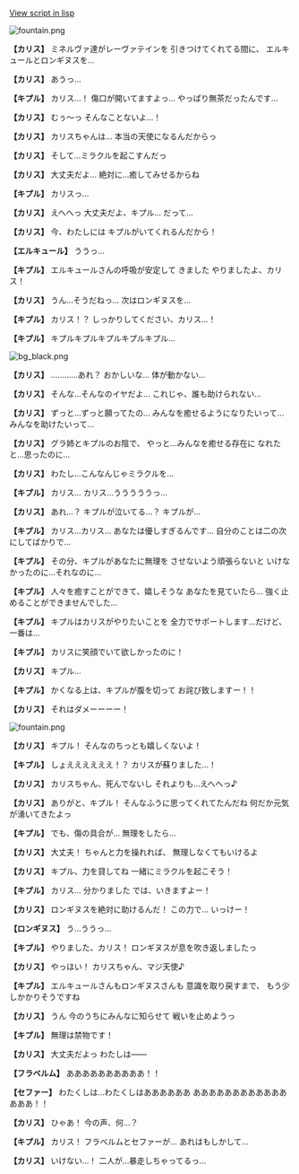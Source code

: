 [View script in lisp](../scripts/210122100.txt)

![fountain.png](../images/backgrounds/fountain.png)

**【カリス】**
ミネルヴァ達がレーヴァテインを
引きつけてくれてる間に、
エルキュールとロンギヌスを…

**【カリス】**
あうっ…

**【キプル】**
カリス…！
傷口が開いてますよっ…
やっぱり無茶だったんです…

**【カリス】**
むぅ～っ
そんなことないよ…！

**【カリス】**
カリスちゃんは…
本当の天使になるんだからっ

**【カリス】**
そして…ミラクルを起こすんだっ

**【カリス】**
大丈夫だよ…
絶対に…癒してみせるからね

**【キプル】**
カリスっ…

**【カリス】**
えへへっ
大丈夫だよ、キプル…
だって…

**【カリス】**
今、わたしには
キプルがいてくれるんだから！

**【エルキュール】**
ううっ…

**【キプル】**
エルキュールさんの呼吸が安定して
きました
やりましたよ、カリス！

**【カリス】**
うん…そうだねっ…
次はロンギヌスを…

**【キプル】**
カリス！？
しっかりしてください、カリス…！

**【キプル】**
キプルキプルキプルキプルキプル…

![bg_black.png](../images/backgrounds/bg_black.png)

**【カリス】**
…………あれ？
おかしいな…
体が動かない…

**【カリス】**
そんな…そんなのイヤだよ…
これじゃ、誰も助けられない…

**【カリス】**
ずっと…ずっと願ってたの…
みんなを癒せるようになりたいって…
みんなを助けたいって…

**【カリス】**
グラ姉とキプルのお陰で、
やっと…みんなを癒せる存在に
なれたと…思ったのに…

**【カリス】**
わたし…こんなんじゃミラクルを…

**【キプル】**
カリス…
カリス…うううううっ…

**【カリス】**
あれ…？
キプルが泣いてる…？
キプルが…

**【キプル】**
カリス…カリス…
あなたは優しすぎるんです…
自分のことは二の次にしてばかりで…

**【キプル】**
その分、キプルがあなたに無理を
させないよう頑張らないと
いけなかったのに…それなのに…

**【キプル】**
人々を癒すことができて、嬉しそうな
あなたを見ていたら…
強く止めることができませんでした…

**【キプル】**
キプルはカリスがやりたいことを
全力でサポートします…だけど、
一番は…

**【キプル】**
カリスに笑顔でいて欲しかったのに！

**【カリス】**
キプル…

**【キプル】**
かくなる上は、キプルが腹を切って
お詫び致しますー！！

**【カリス】**
それはダメーーーー！

![fountain.png](../images/backgrounds/fountain.png)

**【カリス】**
キプル！
そんなのちっとも嬉しくないよ！

**【キプル】**
しょええええええ！？
カリスが蘇りました…！

**【カリス】**
カリスちゃん、死んでないし
それよりも…えへへっ♪

**【カリス】**
ありがと、キプル！
そんなふうに思ってくれてたんだね
何だか元気が湧いてきたよっ

**【キプル】**
でも、傷の具合が…
無理をしたら…

**【カリス】**
大丈夫！
ちゃんと力を操れれば、
無理しなくてもいけるよ

**【カリス】**
キプル、力を貸してね
一緒にミラクルを起こそう！

**【キプル】**
カリス…
分かりました
では、いきますよー！

**【カリス】**
ロンギヌスを絶対に助けるんだ！
この力で…
いっけー！

**【ロンギヌス】**
う…ううっ…

**【キプル】**
やりました、カリス！
ロンギヌスが息を吹き返しましたっ

**【カリス】**
やっほい！
カリスちゃん、マジ天使♪

**【キプル】**
エルキュールさんもロンギヌスさんも
意識を取り戻すまで、
もう少しかかりそうですね

**【カリス】**
うん
今のうちにみんなに知らせて
戦いを止めようっ

**【キプル】**
無理は禁物です！

**【カリス】**
大丈夫だよっ
わたしは――

**【フラベルム】**
ああああああああああ！！

**【セファー】**
わたくしは…わたくしはああああああ
あああああああああああああああ！！

**【カリス】**
ひゃあ！
今の声、何…？

**【キプル】**
カリス！
フラベルムとセファーが…
あれはもしかして…

**【カリス】**
いけない…！
二人が…暴走しちゃってるっ…